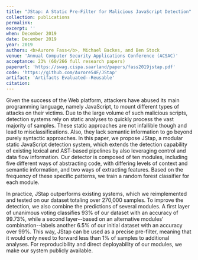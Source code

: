 ```yaml
---
title: "JStap: A Static Pre-Filter for Malicious JavaScript Detection"
collection: publications
permalink:
excerpt: ''
when: December 2019
date: December 2019
year: 2019
authors: <b>Aurore Fass</b>, Michael Backes, and Ben Stock
venue: 'Annual Computer Security Applications Conference (ACSAC)'
acceptance: 23% (60/266 full research papers)
paperurl: 'https://swag.cispa.saarland/papers/fass2019jstap.pdf'
code: 'https://github.com/Aurore54F/JStap'
artifact: 'Artifacts Evaluated--Reusable'
citation:
---
```

Given the success of the Web platform, attackers have abused its main programming language, namely JavaScript, to mount different types of attacks on their victims. Due to the large volume of such malicious scripts, detection systems rely on static analyses to quickly process the vast majority of samples. These static approaches are not infallible though and lead to misclassifications. Also, they lack semantic information to go beyond purely syntactic approaches. In this paper, we propose JStap, a modular static JavaScript detection system, which extends the detection capability of existing lexical and AST-based pipelines by also leveraging control and data flow information. Our detector is composed of ten modules, including five different ways of abstracting code, with differing levels of context and semantic information, and two ways of extracting features. Based on the frequency of these specific patterns, we train a random forest classifier for each module.

In practice, JStap outperforms existing systems, which we reimplemented and tested on our dataset totaling over 270,000 samples. To improve the detection, we also combine the predictions of several modules. A first layer of unanimous voting classifies 93% of our dataset with an accuracy of 99.73%, while a second layer--based on an alternative modules' combination--labels another 6.5% of our initial dataset with an accuracy over 99%. This way, JStap can be used as a precise pre-filter, meaning that it would only need to forward less than 1% of samples to additional analyses. For reproducibility and direct deployability of our modules, we make our system publicly available.
